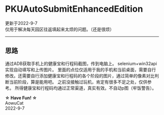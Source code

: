 # PKUAutoSubmitEnhancedEdition
更新于2022-9-7<br>
仅用于解决每天园区往返填起来太烦的问题。（还是很烦）<br>
***

## 思路
通过ADB获取手机上的健康宝和行程码截图，传到电脑上。
selenium+win32api实现自动填写和上传图片。
里面的点位仅适用于我的手机和当前桌面，需要自行修改。还需要自行添加健康宝和行程码的各个阶段的图片，通过简单的像素对比判断当前阶段，算是能用吧。
之前没接触过玩机，肯定有很多不足之处，仅供参考。
所得健康宝和行程码均通过正常渠道，真实有效。不自动p图（牢饭警告）。

**☆ Have Fun! ☆** <br>
AowuCat<br>
2022-9-7<br>
